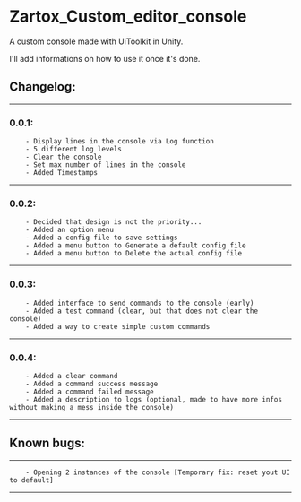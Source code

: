 # Zartox_Custom_editor_console
A custom console made with UiToolkit in Unity.

I'll add informations on how to use it once it's done.

## Changelog:
---------------------------------------
### 0.0.1:
        - Display lines in the console via Log function
        - 5 different log levels 
        - Clear the console
        - Set max number of lines in the console
        - Added Timestamps
---------------------------------------
### 0.0.2:
        - Decided that design is not the priority...
        - Added an option menu
        - Added a config file to save settings
        - Added a menu button to Generate a default config file
        - Added a menu button to Delete the actual config file
---------------------------------------
### 0.0.3:
        - Added interface to send commands to the console (early)
        - Added a test command (clear, but that does not clear the console)
        - Added a way to create simple custom commands
---------------------------------------
### 0.0.4:
        - Added a clear command
        - Added a command success message
        - Added a command failed message
        - Added a description to logs (optional, made to have more infos without making a mess inside the console)
---------------------------------------


## Known bugs:
---------------------------------------
        - Opening 2 instances of the console [Temporary fix: reset yout UI to default]
---------------------------------------
